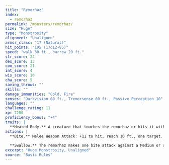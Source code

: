 ```yaml
---
title: "Remorhaz"
index:
  - remorhaz
permalink: /monsters/remorhaz/
size: "Huge"
type: "Monstrosity"
alignment: "Unaligned"
armor_class: "17 (Natural)"
hit_points: "195 (17d12+85)"
speed: "walk 30 ft., burrow 20 ft."
str_score: 24
dex_score: 13
con_score: 21
int_score: 4
wis_score: 10
cha_score: 5
saving_throws: ""
skills: ""
damage_immunities: "Cold, Fire"
senses: "Darkvision 60 ft., Tremorsense 60 ft., Passive Perception 10"
languages: ""
challenge_rating: 11
xp: 7200
proficiency_bonus: "+4"
traits: |
  **Heated Body.** A creature that touches the remorhaz or hits it with a melee attack while within 5 feet of it takes 10 (3d6) fire damage.
actions: |
  **Bite.** Melee Weapon Attack: +11 to hit, reach 10 ft., one target. Hit: 40 (6d10 + 7) piercing damage plus 10 (3d6) fire damage. If the target is a creature, it is grappled (escape DC 17). Until this grapple ends, the target is restrained, and the remorhaz can't bite another target.
  
  **Swallow.** The remorhaz makes one bite attack against a Medium or smaller creature it is grappling. If the attack hits, that creature takes the bite's damage and is swallowed, and the grapple ends. While swallowed, the creature is blinded and restrained, it has total cover against attacks and other effects outside the remorhaz, and it takes 21 (6d6) acid damage at the start of each of the remorhaz's turns. If the remorhaz takes 30 damage or more on a single turn from a creature inside it, the remorhaz must succeed on a DC 15 Constitution saving throw at the end of that turn or regurgitate all swallowed creatures, which fall prone in a space within 10 feet of the remorhaz. If the remorhaz dies, a swallowed creature is no longer restrained by it and can escape from the corpse using 15 feet of movement, exiting prone.
excerpt: "Huge Monstrosity, Unaligned"
source: "Basic Rules"
---
```

